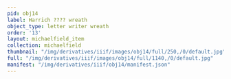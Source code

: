 ```yaml
---
pid: obj14
label: Harrich ???? wreath
object_type: letter writer wreath
order: '13'
layout: michaelfield_item
collection: michaelfield
thumbnail: "/img/derivatives/iiif/images/obj14/full/250,/0/default.jpg"
full: "/img/derivatives/iiif/images/obj14/full/1140,/0/default.jpg"
manifest: "/img/derivatives/iiif/obj14/manifest.json"
---
```

